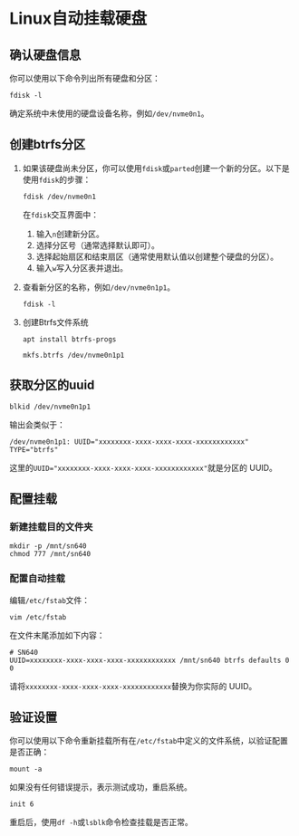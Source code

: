 # Linux自动挂载硬盘

## 确认硬盘信息

你可以使用以下命令列出所有硬盘和分区：

```shell
fdisk -l
```

确定系统中未使用的硬盘设备名称，例如`/dev/nvme0n1`。

## 创建btrfs分区

1. 如果该硬盘尚未分区，你可以使用`fdisk`或`parted`创建一个新的分区。以下是使用`fdisk`的步骤：

    ```shell
    fdisk /dev/nvme0n1
    ```

    在`fdisk`交互界面中：
    1. 输入`n`创建新分区。
    1. 选择分区号（通常选择默认即可）。
    1. 选择起始扇区和结束扇区（通常使用默认值以创建整个硬盘的分区）。
    1. 输入`w`写入分区表并退出。

1. 查看新分区的名称，例如`/dev/nvme0n1p1`。

    ```shell
    fdisk -l
    ```

1. 创建Btrfs文件系统

    ```shell
    apt install btrfs-progs
    ```

    ```shell
    mkfs.btrfs /dev/nvme0n1p1
    ```

## 获取分区的uuid

```shell
blkid /dev/nvme0n1p1
```

输出会类似于：

```shell
/dev/nvme0n1p1: UUID="xxxxxxxx-xxxx-xxxx-xxxx-xxxxxxxxxxxx" TYPE="btrfs"
```

这里的`UUID="xxxxxxxx-xxxx-xxxx-xxxx-xxxxxxxxxxxx"`就是分区的 UUID。

## 配置挂载

### 新建挂载目的文件夹

```shell
mkdir -p /mnt/sn640
chmod 777 /mnt/sn640
```

### 配置自动挂载

编辑`/etc/fstab`文件：

```shell
vim /etc/fstab
```

在文件末尾添加如下内容：

```shell
# SN640
UUID=xxxxxxxx-xxxx-xxxx-xxxx-xxxxxxxxxxxx /mnt/sn640 btrfs defaults 0 0
```

请将`xxxxxxxx-xxxx-xxxx-xxxx-xxxxxxxxxxxx`替换为你实际的 UUID。

## 验证设置

你可以使用以下命令重新挂载所有在`/etc/fstab`中定义的文件系统，以验证配置是否正确：

```shell
mount -a
```

如果没有任何错误提示，表示测试成功，重启系统。

```shell
init 6
```

重启后，使用`df -h`或`lsblk`命令检查挂载是否正常。
